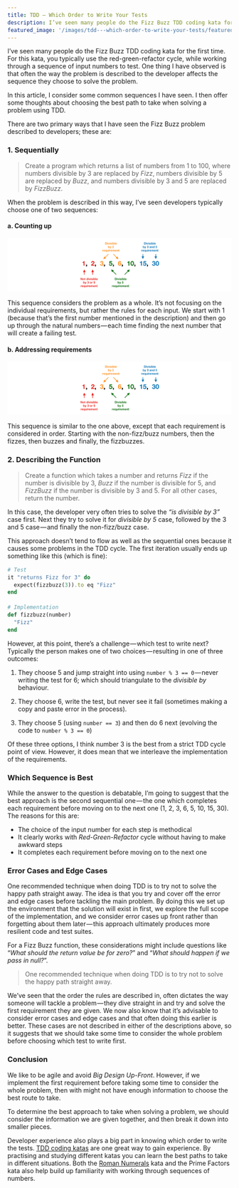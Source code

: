 ```yaml
---
title: TDD — Which Order to Write Your Tests
description: I’ve seen many people do the Fizz Buzz TDD coding kata for the first time. For this kata, you typically use the red-green-refactor cycle…
featured_image: '/images/tdd---which-order-to-write-your-tests/featured-image.jpeg'
---
```


I’ve seen many people do the Fizz Buzz TDD coding kata for the first time. For this kata, you typically use the red-green-refactor cycle, while working through a sequence of input numbers to test. One thing I have observed is that often the way the problem is described to the developer affects the sequence they choose to solve the problem.

In this article, I consider some common sequences I have seen. I then offer some thoughts about choosing the best path to take when solving a problem using TDD.

There are two primary ways that I have seen the Fizz Buzz problem described to developers; these are:

### 1. Sequentially

> Create a program which returns a list of numbers from 1 to 100, where numbers
> divisible by 3 are replaced by _Fizz_, numbers divisible by 5 are replaced by
> _Buzz_, and numbers divisible by 3 and 5 are replaced by _FizzBuzz_.

When the problem is described in this way, I’ve seen developers typically choose one of two sequences:

#### a. Counting up

![Sequence: 1, 2, 3, 5, 6, 10, 15, 30](/images/tdd---which-order-to-write-your-tests/sequence1.png)

This sequence considers the problem as a whole. It’s not focusing on the individual requirements, but rather the rules for each input. We start with 1 (because that’s the first number mentioned in the description) and then go up through the natural numbers — each time finding the next number that will create a failing test.

#### b. Addressing requirements

![Sequence: 1, 2, 3, 6, 5, 10, 15, 30](/images/tdd---which-order-to-write-your-tests/sequence1.png)

This sequence is similar to the one above, except that each requirement is
considered in order. Starting with the non-fizz/buzz numbers, then the fizzes,
then buzzes and finally, the fizzbuzzes.

### 2. Describing the Function

> Create a function which takes a number and returns _Fizz_ if the number is
> divisible by 3, _Buzz_ if the number is divisible for 5, and _FizzBuzz_ if
> the number is divisible by 3 and 5. For all other cases, return the number.

In this case, the developer very often tries to solve the _“is divisible by 3”_
case first. Next they try to solve it for _divisible by 5_ case, followed by
the 3 and 5 case — and finally the non-fizz/buzz case.

This approach doesn’t tend to flow as well as the sequential ones because it
causes some problems in the TDD cycle. The first iteration usually ends up
something like this (which is fine):

```ruby
# Test
it "returns Fizz for 3" do
  expect(fizzbuzz(3)).to eq "Fizz"
end

# Implementation
def fizzbuzz(number)
  "Fizz"
end
```

However, at this point, there’s a challenge — which test to write next?
Typically the person makes one of two choices — resulting in one of three
outcomes:

1. They choose 5 and jump straight into using `number % 3 == 0` — never writing
   the test for 6; which should triangulate to the _divisible by_ behaviour.

2. They choose 6, write the test, but never see it fail (sometimes making a
   copy and paste error in the process).

3. They choose 5 (using `number == 3`) and then do 6 next (evolving the code to
   `number % 3 == 0`)

Of these three options, I think number 3 is the best from a strict TDD cycle
point of view. However, it does mean that we interleave the implementation of
the requirements.

### Which Sequence is Best

While the answer to the question is debatable, I’m going to suggest that the
best approach is the second sequential one — the one which completes each
requirement before moving on to the next one (1, 2, 3, 6, 5, 10, 15, 30). The
reasons for this are:

* The choice of the input number for each step is methodical
* It clearly works with _Red-Green-Refactor_ cycle without having to make awkward steps
* It completes each requirement before moving on to the next one

### Error Cases and Edge Cases

One recommended technique when doing TDD is to try not to solve the happy path
straight away. The idea is that you try and cover off the error and edge cases
before tackling the main problem. By doing this we set up the environment that
the solution will exist in first, we explore the full scope of the
implementation, and we consider error cases up front rather than forgetting
about them later — this approach ultimately produces more resilient code and
test suites.

For a Fizz Buzz function, these considerations might include questions like
“_What should the return value be for zero?_” and “_What should happen if we
pass in null?_”.

> One recommended technique when doing TDD is to try not to solve the happy
> path straight away.

We’ve seen that the order the rules are described in, often dictates the way
someone will tackle a problem — they dive straight in and try and solve the
first requirement they are given. We now also know that it’s advisable to
consider error cases and edge cases and that often doing this earlier is
better. These cases are not described in either of the descriptions above, so
it suggests that we should take some time to consider the whole problem before
choosing which test to write first.

### Conclusion

We like to be agile and avoid _Big Design Up-Front_. However, if we implement
the first requirement before taking some time to consider the whole problem,
then with might not have enough information to choose the best route to take.

To determine the best approach to take when solving a problem, we should
consider the information we are given together, and then break it down into
smaller pieces.

Developer experience also plays a big part in knowing which order to write the
tests.  [TDD coding katas](http://kata-log.rocks/tdd) are one great way to gain
experience. By practising and studying different katas you can learn the best
paths to take in different situations. Both the [Roman
Numerals](http://kata-log.rocks/roman-numerals-kata) kata and the Prime Factors
kata also help build up familiarity with working through sequences of numbers.
